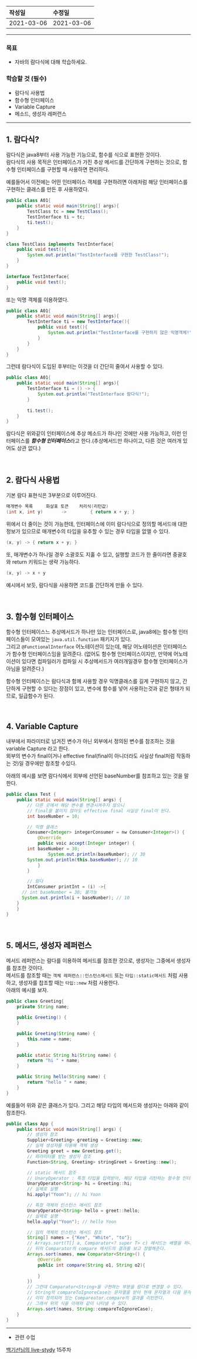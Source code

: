 |작성일|수정일|
|:----|:----|
|2021-03-06|2021-03-06|

<hr>

### 목표
- 자바의 람다식에 대해 학습하세요.

### 학습할 것 (필수)
- 람다식 사용법
- 함수형 인터페이스
- Variable Capture
- 메소드, 생성자 레퍼런스

-----

## 1. 람다식?

람다식은 java8부터 사용 가능한 기능으로, 함수를 식으로 표현한 것이다.<br>
람다식의 사용 목적은 인터페이스가 가진 추상 메서드를 간단하게 구현하는 것으로, 함수형 인터페이스를 구현할 때 사용하면 편리하다.

예를들어서 이전에는 어떤 인터페이스 객체를 구현하려면 아래처럼 해당 인터페이스를 구현하는 클래스를 만든 후 사용하였다.<br>
```java
public class A01{
	public static void main(String[] args){
		TestClass tc = new TestClass();
		TestInterface ti = tc;
		ti.test();
	}
}

class TestClass implements TestInterface{
	public void test(){
		System.out.println("TestInterface를 구현한 TestClass!");
	}
}

interface TestInterface{
	public void test();
}
```

또는 익명 객체를 이용하였다.<br>
```java
public class A01{
	public static void main(String[] args){
		TestInterface ti = new TestInterface(){
			public void test(){
				System.out.println("TestInterface를 구현하지 않은 익명객체!");
			}
		}
	}
}
```

그런데 람다식이 도입된 후부터는 이것을 더 간단히 줄여서 사용할 수 있다.
```java
public class A01{
	public static void main(String[] args){
		TestInterface ti = () -> {
			System.out.println("TestInterface 람다식!");
		}
    
		ti.test();
	}
}
```

람다식은 위와같이 인터페이스에 추상 메소드가 하나인 것에만 사용 가능하고, 이런 인터페이스를 ***함수형 인터페이스***라고 한다.(추상메서드만 하나이고, 다른 것은 여러개 있어도 상관 없다.)

<br>

## 2. 람다식 사용법

기본 람다 표현식은 3부분으로 이루어진다.

```java
매개변수 목록     화살표 토큰    처리식(리턴값)
(int x, int y)       ->         { return x + y; }
```

위에서 더 줄이는 것이 가능한데, 인터페이스에 이미 람다식으로 정의할 메서드애 대한 정보가 있으므로 매개변수의 타입을 유추할 수 있는 경우 타입을 없앨 수 있다.
```java
(x, y) -> { return x + y; }
```

또, 매개변수가 하나일 경우 소괄호도 지훌 수 있고, 실행할 코드가 한 줄이라면 중괄호와 return 키워드는 생략 가능하다.

```java
(x, y) -> x + y
```

예시에서 보듯, 람다식을 사용하면 코드를 간단하게 만들 수 있다.

<br>

## 3. 함수형 인터페이스

함수형 인터페이스느 추상메서드가 하나만 있는 인터페이스로, java8에는 함수형 인터페이스들이 모여있는 `java.util.function` 패키지가 있다.<br>
그리고 `@FunctionalInterface` 어노테이션이 있는데, 해당 어노테이션은 인터페이스가 함수형 인터페이스임을 알려준다. 
(없어도 함수형 인터페이스이지만, 만약에 어노테이션이 있다면 컴파일러가 컴파일 시 추상메서드가 여러개일경우 함수형 인터페이스가 아님을 알려준다.)

함수형 인터페이스는 람다식과 함께 사용할 경우 익명클래스를 길게 구현하지 않고, 간단하게 구현할 수 있다는 장점이 있고, 변수에 함수를 넣어 사용하는것과 같은 형태가 되므로, 일급함수가 된다.

<br>

## 4. Variable Capture

내부에서 파라미터로 넘겨진 변수가 아닌 외부에서 정의된 변수를 참조하는 것을 variable Capture 라고 한다.<br>
외부의 변수가 final이거나 effective final(final이 아니더라도 사실상 final처럼 작동하는 것)일 경우에만 참조할 수있다.

아래의 예시를 보면 람다식에서 외부에 선언된 baseNumber를 참조하고 있는 것을 말한다.
```java
public class Test {
	public static void main(String[] args) {
		// 다른 곳에서 해당 변수를 변경시켜주지 않으니
		// final을 붙이지 않아도 effective final 사실상 final이 된다.
		int baseNumber = 10;

		// 익명 클래스
		Consumer<Integer> integerConsumer = nw Consumer<Integer>() {
			@Override
			public voic accept(Integer integer) {
        int baseNumber = 30;
				System.out.println(baseNumber); // 30
        System.out.println(this.baseNumber); // 10
			}
		}

		// 람다
		IntConsumer printInt = (i) ->{
      // int baseNumber = 30; 불가능
      System.out.println(i + baseNumber); // 10
    }
	}
}
```

<br>

## 5. 메서드, 생성자 레퍼런스

메서드 레퍼런스는 람다를 이용하여 메서드를 참조한 것으로, 생성자는 그중에서 생성자를 참조한 것이다.<br>
메서드를 참조할 때는 `객체 레퍼런스::인스턴스메서드` 또는 `타입::static메서드` 처럼 사용하고, 생성자를 찹조할 때는 `타입::new` 처럼 사용한다.<br>
아래의 예시를 보자.

```java
public class Greeting{
	private String name;

	public Greeting() {
	}

	public Greeting(String name) {
		this.name = name;
	}

	public static String hi(String name) {
		return "hi " + name;
	}

	public String hello(String name) {
		return "hello " + name;
	}
}
```

예를들어 위와 같은 클래스가 있다.
그리고 해당 타입의 메서드와 생성자는 아래와 같이 참조한다.

```java
public class App {
	public static void main(String[] args) {
		// 생성자 참조
		Supplier<Greeting> greeting = Greeting::new;
		// 실제 생성자를 이용해 객체 생성
		Greeting greet = new Greeting.get();
		// 파라미터를 받는 생성자 참조
		Function<String, Greeting> stringGreet = Greeting::new();

		// static 메서드 참조
		// UnaryOperator : 특정 타입을 입력받아, 해당 타입을 리턴하는 함수형 인터페이스
		UnaryOperator<String> hi = Greeting::hi;
		// 실제로 실행
		hi.apply("Yoon"); // hi Yoon

		// 특정 객체의 인스턴스 메서드 참조
		UnaryOperator<String> hello = greet::hello;
		// 실제로 실행
		hello.apply("Yoon"); // hello Yoon

		// 임의 객체의 인스턴스 메서드 참조
		String[] names = {"Kee", "White", "to"};
		// Arrays.sort(T[] a, Comparator<? super T> c) 메서드는 배열을 하나 받은 후 
		// 뒤의 Comparator의 compare 메서드의 결과를 보고 정렬해준다.
		Arrays.sort(names, new Comparator<String>() {
			@Override
			public int compare(String o1, String o2){
				
			}
		})
		// 그런데 Comparator<String>을 구현하는 부분을 람다로 변경할 수 있다.
		// String의 compareToIgnoreCase는 문자열을 받아 현재 문자열과 다음 문자열을 비교해주는
		// 이미 정의되어 있는 Compareator.compare의 결과를 리턴한다.
		// 그래서 위의 식을 아래와 같이 나타낼 수 있다.
		Arrays.sort(names, String::compareToIgnoreCase);
	}
} 
```




<hr>

- 관련 수업

[백기선님의 live-stydy](https://github.com/whiteship/live-study/issues) 15주차

<br>
